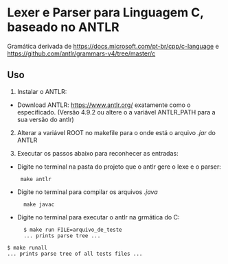 # Lexer e Parser para Linguagem C, baseado no ANTLR

Gramática derivada de https://docs.microsoft.com/pt-br/cpp/c-language e https://github.com/antlr/grammars-v4/tree/master/c

## Uso
1. Instalar o ANTLR:

 * Download ANTLR: https://www.antlr.org/ exatamente como o especificado. (Versão 4.9.2 ou altere o a variável ANTLR_PATH para a sua versão do antlr)

 2. Alterar a variável ROOT no makefile para o onde está o arquivo _.jar_ do ANTLR

3. Executar os passos abaixo para reconhecer as entradas:

 * Digite no terminal na pasta do projeto que o antlr gere o lexe e o parser:

		make antlr

* Digite no terminal para compilar os arquivos _.java_

		make javac

* Digite no terminal para executar o antlr na grmática do C:

		$ make run FILE=arquivo_de_teste
		... prints parse tree ...


```
$ make runall
... prints parse tree of all tests files ...
